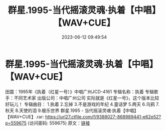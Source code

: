 ﻿---
title: 群星.1995-当代摇滚灵魂·执着【中唱】【WAV+CUE】
date: 2023-06-12 09:49:54
categories: WAV车载音乐、镜像
tags: 华语中文
---
# 群星.1995-当代摇滚灵魂·执着【中唱】【WAV+CUE】

田震：1995年《执着（红星一号）》中唱广州JCD-4161
专辑名称：执着
专辑歌手：不同艺术家
出版公司：中唱广州公司
实际就是《红星一号》，这个版本比较好玩儿！
专辑曲目：
1.执着
2.忘掉
3.不是游戏的年纪
4.童话梦
5.两天
6.乌鸦
7.秋天
8.天使的泪
9.极乐世界
群星.1995 - 当代摇滚灵魂·执着【中唱】【WAV+CUE】.rar: https://url27.ctfile.com/f/9388027-868989441-e62e52?p=559675
(访问密码: 559675)
原文：[链接](https://blog.sina.com.cn/s/blog_1647c7e76010312ax.html)